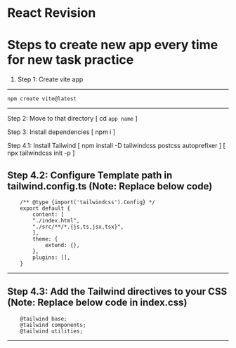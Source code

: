 # React Revision

# Steps to create new app every time for new task practice

1. Step 1: Create vite app 
-----------------------------------------------------------
    npm create vite@latest
-----------------------------------------------------------

Step 2: Move to that directory 
        [ cd `app name` ]

Step 3: Install dependencies 
        [ npm i ]

Step 4.1: Install Tailwind 
        [ npm install -D tailwindcss postcss autoprefixer ]
        [ npx tailwindcss init -p ]

Step 4.2: Configure Template path in tailwind.config.ts (Note: Replace below code)
---------------------------------------------------------
        /** @type {import('tailwindcss').Config} */
        export default {
            content: [
            "./index.html",
            "./src/**/*.{js,ts,jsx,tsx}",
            ],
            theme: {
                extend: {},
            },
            plugins: [],
        }
----------------------------------------------------------

Step 4.3: Add the Tailwind directives to your CSS (Note: Replace below code in index.css)
---------------------------------------------------------
        @tailwind base;
        @tailwind components;
        @tailwind utilities;
----------------------------------------------------------

